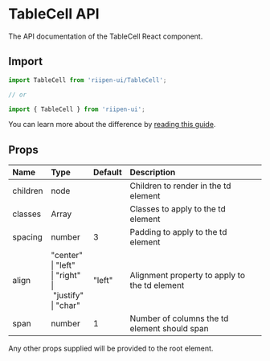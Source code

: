 <!--- This documentation is automatically generated, do not try to edit it. -->

# TableCell API

<p class="description">The API documentation of the TableCell React component.</p>

## Import

```js
import TableCell from 'riipen-ui/TableCell';

// or

import { TableCell } from 'riipen-ui';
```

You can learn more about the difference by [reading this guide](/guides/bundle-size).

## Props

| Name | Type | Default | Description |
|:-----|:-----|:--------|:------------|
| <span class="prop-name">children</span> | <span class="prop-type">node</span> |  | Children to render in the td element |
| <span class="prop-name">classes</span> | <span class="prop-type">Array<string></span> |  | Classes to apply to the td element |
| <span class="prop-name">spacing</span> | <span class="prop-type">number</span> | <span class="prop-default">3</span> | Padding to apply to the td element |
| <span class="prop-name">align</span> | <span class="prop-type">"center"<br>&#124;&nbsp;"left"<br>&#124;&nbsp;"right"<br>&#124;&nbsp;"justify"<br>&#124;&nbsp;"char"</span> | <span class="prop-default">"left"</span> | Alignment property to apply to the td element |
| <span class="prop-name">span</span> | <span class="prop-type">number</span> | <span class="prop-default">1</span> | Number of columns the td element should span |


Any other props supplied will be provided to the root element.